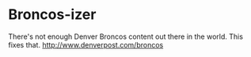 # Broncos-izer
There's not enough Denver Broncos content out there in the world. This fixes that. http://www.denverpost.com/broncos
